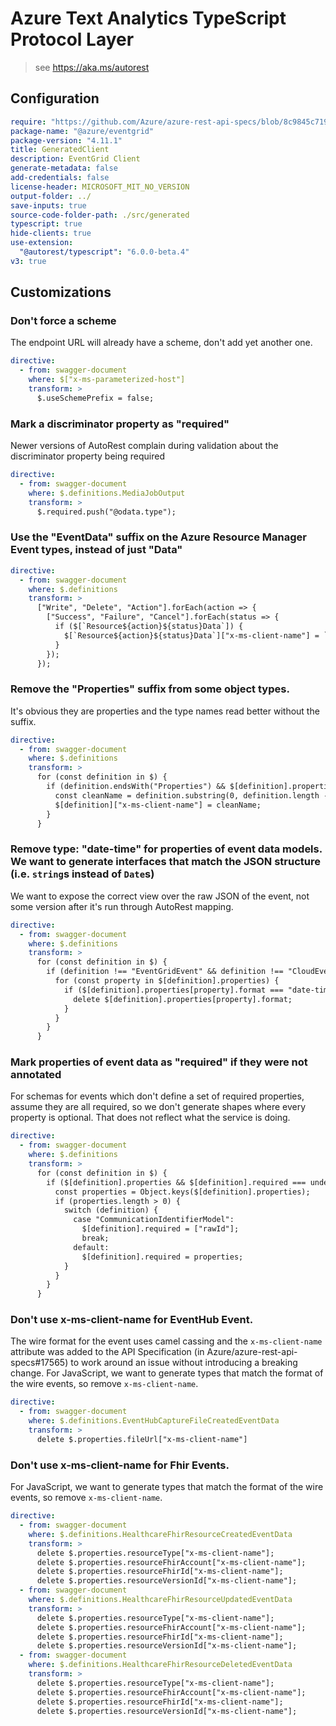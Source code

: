 # Azure Text Analytics TypeScript Protocol Layer

> see https://aka.ms/autorest

## Configuration

```yaml
require: "https://github.com/Azure/azure-rest-api-specs/blob/8c9845c7190792cb95c0deda1cb787512c4c7ca1/specification/eventgrid/data-plane/readme.md"
package-name: "@azure/eventgrid"
package-version: "4.11.1"
title: GeneratedClient
description: EventGrid Client
generate-metadata: false
add-credentials: false
license-header: MICROSOFT_MIT_NO_VERSION
output-folder: ../
save-inputs: true
source-code-folder-path: ./src/generated
typescript: true
hide-clients: true
use-extension:
  "@autorest/typescript": "6.0.0-beta.4"
v3: true
```

## Customizations

### Don't force a scheme

The endpoint URL will already have a scheme, don't add yet another one.

```yaml
directive:
  - from: swagger-document
    where: $["x-ms-parameterized-host"]
    transform: >
      $.useSchemePrefix = false;
```

### Mark a discriminator property as "required"

Newer versions of AutoRest complain during validation about the discriminator property being required

```yaml
directive:
  - from: swagger-document
    where: $.definitions.MediaJobOutput
    transform: >
      $.required.push("@odata.type");
```

### Use the "EventData" suffix on the Azure Resource Manager Event types, instead of just "Data"

```yaml
directive:
  - from: swagger-document
    where: $.definitions
    transform: >
      ["Write", "Delete", "Action"].forEach(action => {
        ["Success", "Failure", "Cancel"].forEach(status => {
          if ($[`Resource${action}${status}Data`]) {
            $[`Resource${action}${status}Data`]["x-ms-client-name"] = `Resource${action}${status}EventData`;
          }
        });
      });
```

### Remove the "Properties" suffix from some object types.

It's obvious they are properties and the type names read better without the suffix.

```yaml
directive:
  - from: swagger-document
    where: $.definitions
    transform: >
      for (const definition in $) {
        if (definition.endsWith("Properties") && $[definition].properties !== undefined) {
          const cleanName = definition.substring(0, definition.length - "Properties".length);
          $[definition]["x-ms-client-name"] = cleanName;
        }
      }
```

### Remove type: "date-time" for properties of event data models. We want to generate interfaces that match the JSON structure (i.e. `string`s instead of `Date`s)

We want to expose the correct view over the raw JSON of the event, not some version after it's run through AutoRest mapping.

```yaml
directive:
  - from: swagger-document
    where: $.definitions
    transform: >
      for (const definition in $) {
        if (definition !== "EventGridEvent" && definition !== "CloudEventEvent") {
          for (const property in $[definition].properties) {
            if ($[definition].properties[property].format === "date-time") {
              delete $[definition].properties[property].format;
            }
          }
        }
      }
```

### Mark properties of event data as "required" if they were not annotated

For schemas for events which don't define a set of required properties, assume they are all required, so we don't generate shapes where every property is optional. That does not reflect what the service is doing.

```yaml
directive:
  - from: swagger-document
    where: $.definitions
    transform: >
      for (const definition in $) {
        if ($[definition].properties && $[definition].required === undefined) {
          const properties = Object.keys($[definition].properties);
          if (properties.length > 0) {
            switch (definition) {
              case "CommunicationIdentifierModel":
                $[definition].required = ["rawId"];
                break;
              default:
                $[definition].required = properties;
            }
          }
        }
      }
```

### Don't use x-ms-client-name for EventHub Event.

The wire format for the event uses camel cassing and the `x-ms-client-name` attribute was added to the API Specification (in Azure/azure-rest-api-specs#17565) to work around an issue without introducing a breaking
change. For JavaScript, we want to generate types that match the format of the wire events, so remove `x-ms-client-name`.

```yaml
directive:
  - from: swagger-document
    where: $.definitions.EventHubCaptureFileCreatedEventData
    transform: >
      delete $.properties.fileUrl["x-ms-client-name"]
```

### Don't use x-ms-client-name for Fhir Events.

For JavaScript, we want to generate types that match the format of the wire events, so remove `x-ms-client-name`.

```yaml
directive:
  - from: swagger-document
    where: $.definitions.HealthcareFhirResourceCreatedEventData
    transform: >
      delete $.properties.resourceType["x-ms-client-name"];
      delete $.properties.resourceFhirAccount["x-ms-client-name"];
      delete $.properties.resourceFhirId["x-ms-client-name"];
      delete $.properties.resourceVersionId["x-ms-client-name"];
  - from: swagger-document
    where: $.definitions.HealthcareFhirResourceUpdatedEventData
    transform: >
      delete $.properties.resourceType["x-ms-client-name"];
      delete $.properties.resourceFhirAccount["x-ms-client-name"];
      delete $.properties.resourceFhirId["x-ms-client-name"];
      delete $.properties.resourceVersionId["x-ms-client-name"];
  - from: swagger-document
    where: $.definitions.HealthcareFhirResourceDeletedEventData
    transform: >
      delete $.properties.resourceType["x-ms-client-name"];
      delete $.properties.resourceFhirAccount["x-ms-client-name"];
      delete $.properties.resourceFhirId["x-ms-client-name"];
      delete $.properties.resourceVersionId["x-ms-client-name"];
```
